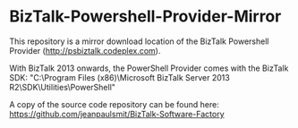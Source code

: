 # BizTalk-Powershell-Provider-Mirror
This repository is a mirror download location of the BizTalk Powershell Provider (http://psbiztalk.codeplex.com).

With BizTalk 2013 onwards, the PowerShell Provider comes with the BizTalk SDK: "C:\Program Files (x86)\Microsoft BizTalk Server 2013 R2\SDK\Utilities\PowerShell"

A copy of the source code repository can be found here: https://github.com/jeanpaulsmit/BizTalk-Software-Factory
